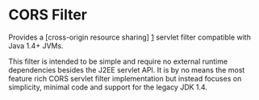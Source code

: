 # CORS Filter

Provides a [cross-origin resource sharing] [1] servlet filter compatible with Java 1.4+ JVMs.

This filter is intended to be simple and require no external runtime dependencies besides the
J2EE servlet API.  It is by no means the most feature rich CORS servlet filter implementation
but instead focuses on simplicity, minimal code and support for the legacy JDK 1.4.


[1]: http://en.wikipedia.org/wiki/Cross-origin_resource_sharing "Wikipedia"

